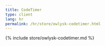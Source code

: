 ```yaml
---
title: CodeTimer
type: client
lang: hr
permalink: /hr/store/owlysk-codetimer.html
---
```


{% include store/owlysk-codetimer.md %}
 
